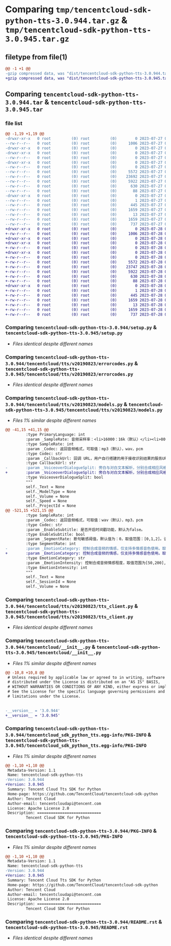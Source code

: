 # Comparing `tmp/tencentcloud-sdk-python-tts-3.0.944.tar.gz` & `tmp/tencentcloud-sdk-python-tts-3.0.945.tar.gz`

## filetype from file(1)

```diff
@@ -1 +1 @@
-gzip compressed data, was "dist/tencentcloud-sdk-python-tts-3.0.944.tar", last modified: Thu Jul 27 02:27:06 2023, max compression
+gzip compressed data, was "dist/tencentcloud-sdk-python-tts-3.0.945.tar", last modified: Fri Jul 28 00:38:56 2023, max compression
```

## Comparing `tencentcloud-sdk-python-tts-3.0.944.tar` & `tencentcloud-sdk-python-tts-3.0.945.tar`

### file list

```diff
@@ -1,19 +1,19 @@
-drwxr-xr-x   0 root         (0) root         (0)        0 2023-07-27 02:27:06.000000 tencentcloud-sdk-python-tts-3.0.944/
--rw-r--r--   0 root         (0) root         (0)     1006 2023-07-27 02:27:06.000000 tencentcloud-sdk-python-tts-3.0.944/setup.py
-drwxr-xr-x   0 root         (0) root         (0)        0 2023-07-27 02:27:06.000000 tencentcloud-sdk-python-tts-3.0.944/tencentcloud/
-drwxr-xr-x   0 root         (0) root         (0)        0 2023-07-27 02:27:06.000000 tencentcloud-sdk-python-tts-3.0.944/tencentcloud/tts/
--rw-r--r--   0 root         (0) root         (0)        0 2023-07-27 02:27:06.000000 tencentcloud-sdk-python-tts-3.0.944/tencentcloud/tts/__init__.py
-drwxr-xr-x   0 root         (0) root         (0)        0 2023-07-27 02:27:06.000000 tencentcloud-sdk-python-tts-3.0.944/tencentcloud/tts/v20190823/
--rw-r--r--   0 root         (0) root         (0)        0 2023-07-27 02:27:06.000000 tencentcloud-sdk-python-tts-3.0.944/tencentcloud/tts/v20190823/__init__.py
--rw-r--r--   0 root         (0) root         (0)     5572 2023-07-27 02:27:06.000000 tencentcloud-sdk-python-tts-3.0.944/tencentcloud/tts/v20190823/errorcodes.py
--rw-r--r--   0 root         (0) root         (0)    23692 2023-07-27 02:27:06.000000 tencentcloud-sdk-python-tts-3.0.944/tencentcloud/tts/v20190823/models.py
--rw-r--r--   0 root         (0) root         (0)     5922 2023-07-27 02:27:06.000000 tencentcloud-sdk-python-tts-3.0.944/tencentcloud/tts/v20190823/tts_client.py
--rw-r--r--   0 root         (0) root         (0)      630 2023-07-27 02:27:06.000000 tencentcloud-sdk-python-tts-3.0.944/tencentcloud/__init__.py
--rw-r--r--   0 root         (0) root         (0)       88 2023-07-27 02:27:06.000000 tencentcloud-sdk-python-tts-3.0.944/setup.cfg
-drwxr-xr-x   0 root         (0) root         (0)        0 2023-07-27 02:27:06.000000 tencentcloud-sdk-python-tts-3.0.944/tencentcloud_sdk_python_tts.egg-info/
--rw-r--r--   0 root         (0) root         (0)        1 2023-07-27 02:27:06.000000 tencentcloud-sdk-python-tts-3.0.944/tencentcloud_sdk_python_tts.egg-info/dependency_links.txt
--rw-r--r--   0 root         (0) root         (0)      445 2023-07-27 02:27:06.000000 tencentcloud-sdk-python-tts-3.0.944/tencentcloud_sdk_python_tts.egg-info/SOURCES.txt
--rw-r--r--   0 root         (0) root         (0)     1659 2023-07-27 02:27:06.000000 tencentcloud-sdk-python-tts-3.0.944/tencentcloud_sdk_python_tts.egg-info/PKG-INFO
--rw-r--r--   0 root         (0) root         (0)       13 2023-07-27 02:27:06.000000 tencentcloud-sdk-python-tts-3.0.944/tencentcloud_sdk_python_tts.egg-info/top_level.txt
--rw-r--r--   0 root         (0) root         (0)     1659 2023-07-27 02:27:06.000000 tencentcloud-sdk-python-tts-3.0.944/PKG-INFO
--rw-r--r--   0 root         (0) root         (0)      737 2023-07-27 02:27:06.000000 tencentcloud-sdk-python-tts-3.0.944/README.rst
+drwxr-xr-x   0 root         (0) root         (0)        0 2023-07-28 00:38:56.000000 tencentcloud-sdk-python-tts-3.0.945/
+-rw-r--r--   0 root         (0) root         (0)     1006 2023-07-28 00:38:56.000000 tencentcloud-sdk-python-tts-3.0.945/setup.py
+drwxr-xr-x   0 root         (0) root         (0)        0 2023-07-28 00:38:56.000000 tencentcloud-sdk-python-tts-3.0.945/tencentcloud/
+drwxr-xr-x   0 root         (0) root         (0)        0 2023-07-28 00:38:56.000000 tencentcloud-sdk-python-tts-3.0.945/tencentcloud/tts/
+-rw-r--r--   0 root         (0) root         (0)        0 2023-07-28 00:38:56.000000 tencentcloud-sdk-python-tts-3.0.945/tencentcloud/tts/__init__.py
+drwxr-xr-x   0 root         (0) root         (0)        0 2023-07-28 00:38:56.000000 tencentcloud-sdk-python-tts-3.0.945/tencentcloud/tts/v20190823/
+-rw-r--r--   0 root         (0) root         (0)        0 2023-07-28 00:38:56.000000 tencentcloud-sdk-python-tts-3.0.945/tencentcloud/tts/v20190823/__init__.py
+-rw-r--r--   0 root         (0) root         (0)     5572 2023-07-28 00:38:56.000000 tencentcloud-sdk-python-tts-3.0.945/tencentcloud/tts/v20190823/errorcodes.py
+-rw-r--r--   0 root         (0) root         (0)    23747 2023-07-28 00:38:56.000000 tencentcloud-sdk-python-tts-3.0.945/tencentcloud/tts/v20190823/models.py
+-rw-r--r--   0 root         (0) root         (0)     5922 2023-07-28 00:38:56.000000 tencentcloud-sdk-python-tts-3.0.945/tencentcloud/tts/v20190823/tts_client.py
+-rw-r--r--   0 root         (0) root         (0)      630 2023-07-28 00:38:56.000000 tencentcloud-sdk-python-tts-3.0.945/tencentcloud/__init__.py
+-rw-r--r--   0 root         (0) root         (0)       88 2023-07-28 00:38:56.000000 tencentcloud-sdk-python-tts-3.0.945/setup.cfg
+drwxr-xr-x   0 root         (0) root         (0)        0 2023-07-28 00:38:56.000000 tencentcloud-sdk-python-tts-3.0.945/tencentcloud_sdk_python_tts.egg-info/
+-rw-r--r--   0 root         (0) root         (0)        1 2023-07-28 00:38:56.000000 tencentcloud-sdk-python-tts-3.0.945/tencentcloud_sdk_python_tts.egg-info/dependency_links.txt
+-rw-r--r--   0 root         (0) root         (0)      445 2023-07-28 00:38:56.000000 tencentcloud-sdk-python-tts-3.0.945/tencentcloud_sdk_python_tts.egg-info/SOURCES.txt
+-rw-r--r--   0 root         (0) root         (0)     1659 2023-07-28 00:38:56.000000 tencentcloud-sdk-python-tts-3.0.945/tencentcloud_sdk_python_tts.egg-info/PKG-INFO
+-rw-r--r--   0 root         (0) root         (0)       13 2023-07-28 00:38:56.000000 tencentcloud-sdk-python-tts-3.0.945/tencentcloud_sdk_python_tts.egg-info/top_level.txt
+-rw-r--r--   0 root         (0) root         (0)     1659 2023-07-28 00:38:56.000000 tencentcloud-sdk-python-tts-3.0.945/PKG-INFO
+-rw-r--r--   0 root         (0) root         (0)      737 2023-07-28 00:38:56.000000 tencentcloud-sdk-python-tts-3.0.945/README.rst
```

### Comparing `tencentcloud-sdk-python-tts-3.0.944/setup.py` & `tencentcloud-sdk-python-tts-3.0.945/setup.py`

 * *Files identical despite different names*

### Comparing `tencentcloud-sdk-python-tts-3.0.944/tencentcloud/tts/v20190823/errorcodes.py` & `tencentcloud-sdk-python-tts-3.0.945/tencentcloud/tts/v20190823/errorcodes.py`

 * *Files identical despite different names*

### Comparing `tencentcloud-sdk-python-tts-3.0.944/tencentcloud/tts/v20190823/models.py` & `tencentcloud-sdk-python-tts-3.0.945/tencentcloud/tts/v20190823/models.py`

 * *Files 1% similar despite different names*

```diff
@@ -41,15 +41,15 @@
         :type PrimaryLanguage: int
         :param _SampleRate: 音频采样率：<li>16000：16k（默认）</li><li>8000：8k</li>
         :type SampleRate: int
         :param _Codec: 返回音频格式，可取值：mp3（默认），wav，pcm
         :type Codec: str
         :param _CallbackUrl: 回调 URL，用户自行搭建的用于接收识别结果的服务URL。如果用户使用轮询方式获取识别结果，则无需提交该参数。[回调说明](https://cloud.tencent.com/document/product/1073/55746)
         :type CallbackUrl: str
-        :param _VoiceoverDialogueSplit: 旁白与对白文本解析，分别合成相应风格（仅适用于旁对白音色），默认 false
+        :param _VoiceoverDialogueSplit: 旁白与对白文本解析，分别合成相应风格（仅适用于旁对白音色10510000、100510000），默认 false
         :type VoiceoverDialogueSplit: bool
         """
         self._Text = None
         self._ModelType = None
         self._Volume = None
         self._Speed = None
         self._ProjectId = None
@@ -521,15 +521,15 @@
         :type SampleRate: int
         :param _Codec: 返回音频格式，可取值：wav（默认），mp3，pcm
         :type Codec: str
         :param _EnableSubtitle: 是否开启时间戳功能，默认为false。
         :type EnableSubtitle: bool
         :param _SegmentRate: 断句敏感阈值，默认值为：0，取值范围：[0,1,2]。该值越大越不容易断句，模型会更倾向于仅按照标点符号断句。此参数建议不要随意调整，可能会影响合成效果。
         :type SegmentRate: int
-        :param _EmotionCategory: 控制合成音频的情感，仅支持多情感音色使用。取值: neutral(中性)、sad(悲伤)、happy(高兴)、angry(生气)、fear(恐惧)、news(新闻)、story(故事)、radio(广播)、poetry(诗歌)、call(客服)、撒娇(sajiao)、厌恶(disgusted)、震惊(amaze)、平静(peaceful)、兴奋(exciting)
+        :param _EmotionCategory: 控制合成音频的情感，仅支持多情感音色使用。取值: neutral(中性)、sad(悲伤)、happy(高兴)、angry(生气)、fear(恐惧)、news(新闻)、story(故事)、radio(广播)、poetry(诗歌)、call(客服)、撒娇(sajiao)、厌恶(disgusted)、震惊(amaze)、平静(peaceful)、兴奋(exciting)、傲娇(aojiao)、解说(jieshuo)
         :type EmotionCategory: str
         :param _EmotionIntensity: 控制合成音频情感程度，取值范围为[50,200],默认为100；只有EmotionCategory不为空时生效；
         :type EmotionIntensity: int
         """
         self._Text = None
         self._SessionId = None
         self._Volume = None
```

### Comparing `tencentcloud-sdk-python-tts-3.0.944/tencentcloud/tts/v20190823/tts_client.py` & `tencentcloud-sdk-python-tts-3.0.945/tencentcloud/tts/v20190823/tts_client.py`

 * *Files identical despite different names*

### Comparing `tencentcloud-sdk-python-tts-3.0.944/tencentcloud/__init__.py` & `tencentcloud-sdk-python-tts-3.0.945/tencentcloud/__init__.py`

 * *Files 1% similar despite different names*

```diff
@@ -10,8 +10,8 @@
 # Unless required by applicable law or agreed to in writing, software
 # distributed under the License is distributed on an "AS IS" BASIS,
 # WITHOUT WARRANTIES OR CONDITIONS OF ANY KIND, either express or implied.
 # See the License for the specific language governing permissions and
 # limitations under the License.
 
 
-__version__ = '3.0.944'
+__version__ = '3.0.945'
```

### Comparing `tencentcloud-sdk-python-tts-3.0.944/tencentcloud_sdk_python_tts.egg-info/PKG-INFO` & `tencentcloud-sdk-python-tts-3.0.945/tencentcloud_sdk_python_tts.egg-info/PKG-INFO`

 * *Files 1% similar despite different names*

```diff
@@ -1,10 +1,10 @@
 Metadata-Version: 1.1
 Name: tencentcloud-sdk-python-tts
-Version: 3.0.944
+Version: 3.0.945
 Summary: Tencent Cloud Tts SDK for Python
 Home-page: https://github.com/TencentCloud/tencentcloud-sdk-python
 Author: Tencent Cloud
 Author-email: tencentcloudapi@tencent.com
 License: Apache License 2.0
 Description: ============================
         Tencent Cloud SDK for Python
```

### Comparing `tencentcloud-sdk-python-tts-3.0.944/PKG-INFO` & `tencentcloud-sdk-python-tts-3.0.945/PKG-INFO`

 * *Files 1% similar despite different names*

```diff
@@ -1,10 +1,10 @@
 Metadata-Version: 1.1
 Name: tencentcloud-sdk-python-tts
-Version: 3.0.944
+Version: 3.0.945
 Summary: Tencent Cloud Tts SDK for Python
 Home-page: https://github.com/TencentCloud/tencentcloud-sdk-python
 Author: Tencent Cloud
 Author-email: tencentcloudapi@tencent.com
 License: Apache License 2.0
 Description: ============================
         Tencent Cloud SDK for Python
```

### Comparing `tencentcloud-sdk-python-tts-3.0.944/README.rst` & `tencentcloud-sdk-python-tts-3.0.945/README.rst`

 * *Files identical despite different names*

